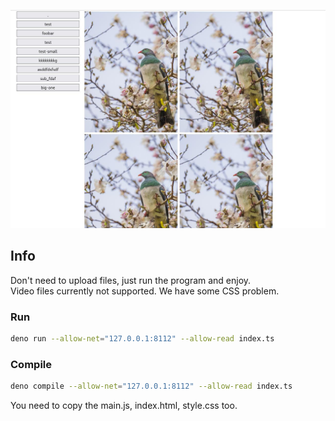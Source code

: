![screenshot](https://github.com/mY9Yd2/simple-gallery/blob/main/example-screenshot-v1.jpg?raw=true)  
## Info  
Don't need to upload files, just run the program and enjoy.  
Video files currently not supported. We have some CSS problem.  
### Run  
```bash
deno run --allow-net="127.0.0.1:8112" --allow-read index.ts
```  
### Compile  
```bash
deno compile --allow-net="127.0.0.1:8112" --allow-read index.ts
```  
You need to copy the main.js, index.html, style.css too.
